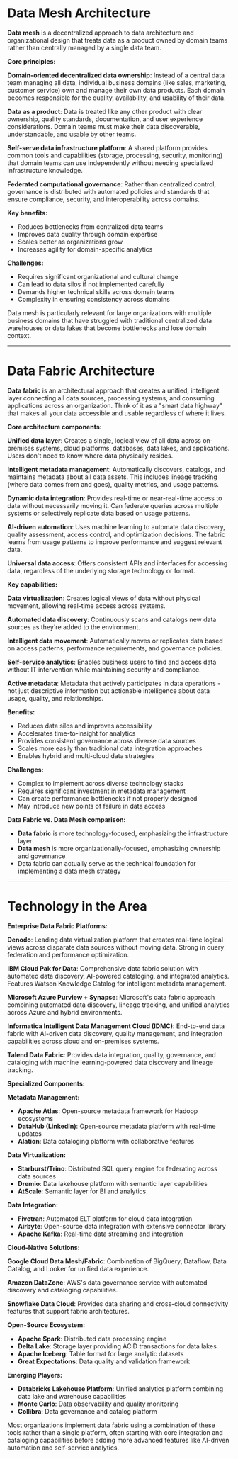 # Data Mesh Architecture
**Data mesh** is a decentralized approach to data architecture and organizational design that treats data as a product owned by domain teams rather than centrally managed by a single data team.

**Core principles:**

**Domain-oriented decentralized data ownership**: Instead of a central data team managing all data, individual business domains (like sales, marketing, customer service) own and manage their own data products. Each domain becomes responsible for the quality, availability, and usability of their data.

**Data as a product**: Data is treated like any other product with clear ownership, quality standards, documentation, and user experience considerations. Domain teams must make their data discoverable, understandable, and usable by other teams.

**Self-serve data infrastructure platform**: A shared platform provides common tools and capabilities (storage, processing, security, monitoring) that domain teams can use independently without needing specialized infrastructure knowledge.

**Federated computational governance**: Rather than centralized control, governance is distributed with automated policies and standards that ensure compliance, security, and interoperability across domains.

**Key benefits:**
- Reduces bottlenecks from centralized data teams
- Improves data quality through domain expertise
- Scales better as organizations grow
- Increases agility for domain-specific analytics

**Challenges:**
- Requires significant organizational and cultural change
- Can lead to data silos if not implemented carefully
- Demands higher technical skills across domain teams
- Complexity in ensuring consistency across domains

Data mesh is particularly relevant for large organizations with multiple business domains that have struggled with traditional centralized data warehouses or data lakes that become bottlenecks and lose domain context.

---
# Data Fabric Architecture
**Data fabric** is an architectural approach that creates a unified, intelligent layer connecting all data sources, processing systems, and consuming applications across an organization. Think of it as a "smart data highway" that makes all your data accessible and usable regardless of where it lives.

**Core architecture components:**

**Unified data layer**: Creates a single, logical view of all data across on-premises systems, cloud platforms, databases, data lakes, and applications. Users don't need to know where data physically resides.

**Intelligent metadata management**: Automatically discovers, catalogs, and maintains metadata about all data assets. This includes lineage tracking (where data comes from and goes), quality metrics, and usage patterns.

**Dynamic data integration**: Provides real-time or near-real-time access to data without necessarily moving it. Can federate queries across multiple systems or selectively replicate data based on usage patterns.

**AI-driven automation**: Uses machine learning to automate data discovery, quality assessment, access control, and optimization decisions. The fabric learns from usage patterns to improve performance and suggest relevant data.

**Universal data access**: Offers consistent APIs and interfaces for accessing data, regardless of the underlying storage technology or format.

**Key capabilities:**

**Data virtualization**: Creates logical views of data without physical movement, allowing real-time access across systems.

**Automated data discovery**: Continuously scans and catalogs new data sources as they're added to the environment.

**Intelligent data movement**: Automatically moves or replicates data based on access patterns, performance requirements, and governance policies.

**Self-service analytics**: Enables business users to find and access data without IT intervention while maintaining security and compliance.

**Active metadata**: Metadata that actively participates in data operations - not just descriptive information but actionable intelligence about data usage, quality, and relationships.

**Benefits:**
- Reduces data silos and improves accessibility
- Accelerates time-to-insight for analytics
- Provides consistent governance across diverse data sources
- Scales more easily than traditional data integration approaches
- Enables hybrid and multi-cloud data strategies

**Challenges:**
- Complex to implement across diverse technology stacks
- Requires significant investment in metadata management
- Can create performance bottlenecks if not properly designed
- May introduce new points of failure in data access

**Data Fabric vs. Data Mesh comparison:**
- **Data fabric** is more technology-focused, emphasizing the infrastructure layer
- **Data mesh** is more organizationally-focused, emphasizing ownership and governance
- Data fabric can actually serve as the technical foundation for implementing a data mesh strategy

---
# Technology in the Area
**Enterprise Data Fabric Platforms:**

**Denodo**: Leading data virtualization platform that creates real-time logical views across disparate data sources without moving data. Strong in query federation and performance optimization.

**IBM Cloud Pak for Data**: Comprehensive data fabric solution with automated data discovery, AI-powered cataloging, and integrated analytics. Features Watson Knowledge Catalog for intelligent metadata management.

**Microsoft Azure Purview + Synapse**: Microsoft's data fabric approach combining automated data discovery, lineage tracking, and unified analytics across Azure and hybrid environments.

**Informatica Intelligent Data Management Cloud (IDMC)**: End-to-end data fabric with AI-driven data discovery, quality management, and integration capabilities across cloud and on-premises systems.

**Talend Data Fabric**: Provides data integration, quality, governance, and cataloging with machine learning-powered data discovery and lineage tracking.

**Specialized Components:**

**Metadata Management:**
- **Apache Atlas**: Open-source metadata framework for Hadoop ecosystems
- **DataHub (LinkedIn)**: Open-source metadata platform with real-time updates
- **Alation**: Data cataloging platform with collaborative features

**Data Virtualization:**
- **Starburst/Trino**: Distributed SQL query engine for federating across data sources
- **Dremio**: Data lakehouse platform with semantic layer capabilities
- **AtScale**: Semantic layer for BI and analytics

**Data Integration:**
- **Fivetran**: Automated ELT platform for cloud data integration
- **Airbyte**: Open-source data integration with extensive connector library
- **Apache Kafka**: Real-time data streaming and integration

**Cloud-Native Solutions:**

**Google Cloud Data Mesh/Fabric**: Combination of BigQuery, Dataflow, Data Catalog, and Looker for unified data experience.

**Amazon DataZone**: AWS's data governance service with automated discovery and cataloging capabilities.

**Snowflake Data Cloud**: Provides data sharing and cross-cloud connectivity features that support fabric architectures.

**Open-Source Ecosystem:**
- **Apache Spark**: Distributed data processing engine
- **Delta Lake**: Storage layer providing ACID transactions for data lakes
- **Apache Iceberg**: Table format for large analytic datasets
- **Great Expectations**: Data quality and validation framework

**Emerging Players:**
- **Databricks Lakehouse Platform**: Unified analytics platform combining data lake and warehouse capabilities
- **Monte Carlo**: Data observability and quality monitoring
- **Collibra**: Data governance and catalog platform

Most organizations implement data fabric using a combination of these tools rather than a single platform, often starting with core integration and cataloging capabilities before adding more advanced features like AI-driven automation and self-service analytics.
